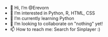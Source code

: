 - 👋 Hi, I’m @Erevorn
- 👀 I’m interested in Python, R, HTML, CSS
- 🌱 I’m currently learning Python
- 💞️ I’m looking to collaborate on "nothing" yet!
- 📫 How to reach me: Search for Sinplayer :)

<!---
Sinplayer35/Sinplayer35 is a ✨ special ✨ repository because its `README.md` (this file) appears on your GitHub profile.
You can click the Preview link to take a look at your changes.
--->
